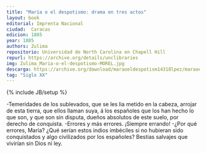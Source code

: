 ```yaml
---
title: "María o el despotismo: drama en tres actos"
layout: book
editorial: Imprenta Nacional
ciudad:  Caracas
edicion: 1885
year: 1885
authors: Zulima
repositorio: Universidad de North Carolina en Chapell Hill
repurl: https://archive.org/details/unclibraries
img: Zulima_Maria-o-el-despotismo-MOREL.jpg
descarga: https://archive.org/download/maraoeldespotism14318lpez/maraoeldespotism14318lpez.pdf
tag: "Siglo XX"
---
```

{% include JB/setup %}

-Temeridades de los sublevados, que se les lia metido en la cabeza, arrojar de esta tierra, que ellos llaman suya, á los españoles que los han hecho lo que son, y que son sin disputa, dueños absolutos de este suelo, por derecho de conquista. 
-Errores y más errores. ¡Siempre errando! 
-¿Por qué errores, María? ¿Qué serían estos indios imbéciles si no hubieran sido conquistados y algo civilizados por los españoles? Bestias salvajes que vivirían sin Dios ni ley. 